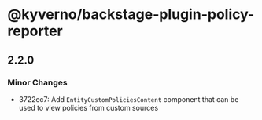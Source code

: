 # @kyverno/backstage-plugin-policy-reporter

## 2.2.0

### Minor Changes

- 3722ec7: Add `EntityCustomPoliciesContent` component that can be used to view policies from custom sources
